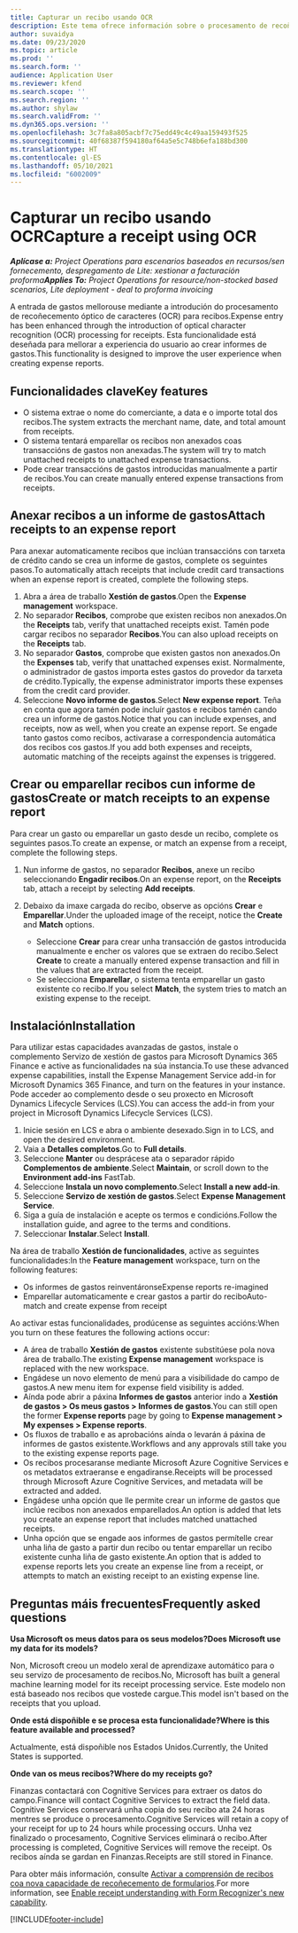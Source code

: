 ```yaml
---
title: Capturar un recibo usando OCR
description: Este tema ofrece información sobre o procesamento de recoñecemento óptico de caracteres (OCR) para recibos.
author: suvaidya
ms.date: 09/23/2020
ms.topic: article
ms.prod: ''
ms.search.form: ''
audience: Application User
ms.reviewer: kfend
ms.search.scope: ''
ms.search.region: ''
ms.author: shylaw
ms.search.validFrom: ''
ms.dyn365.ops.version: ''
ms.openlocfilehash: 3c7fa8a805acbf7c75edd49c4c49aa159493f525
ms.sourcegitcommit: 40f68387f594180af64a5e5c748b6efa188bd300
ms.translationtype: HT
ms.contentlocale: gl-ES
ms.lasthandoff: 05/10/2021
ms.locfileid: "6002009"
---
```

# <a name="capture-a-receipt-using-ocr"></a><span data-ttu-id="b8b9a-103">Capturar un recibo usando OCR</span><span class="sxs-lookup"><span data-stu-id="b8b9a-103">Capture a receipt using OCR</span></span>

<span data-ttu-id="b8b9a-104">_**Aplícase a:** Project Operations para escenarios baseados en recursos/sen fornecemento, despregamento de Lite: xestionar a facturación proforma_</span><span class="sxs-lookup"><span data-stu-id="b8b9a-104">_**Applies To:** Project Operations for resource/non-stocked based scenarios, Lite deployment - deal to proforma invoicing_</span></span>

<span data-ttu-id="b8b9a-105">A entrada de gastos mellorouse mediante a introdución do procesamento de recoñecemento óptico de caracteres (OCR) para recibos.</span><span class="sxs-lookup"><span data-stu-id="b8b9a-105">Expense entry has been enhanced through the introduction of optical character recognition (OCR) processing for receipts.</span></span> <span data-ttu-id="b8b9a-106">Esta funcionalidade está deseñada para mellorar a experiencia do usuario ao crear informes de gastos.</span><span class="sxs-lookup"><span data-stu-id="b8b9a-106">This functionality is designed to improve the user experience when creating expense reports.</span></span>

## <a name="key-features"></a><span data-ttu-id="b8b9a-107">Funcionalidades clave</span><span class="sxs-lookup"><span data-stu-id="b8b9a-107">Key features</span></span>

- <span data-ttu-id="b8b9a-108">O sistema extrae o nome do comerciante, a data e o importe total dos recibos.</span><span class="sxs-lookup"><span data-stu-id="b8b9a-108">The system extracts the merchant name, date, and total amount from receipts.</span></span>
- <span data-ttu-id="b8b9a-109">O sistema tentará emparellar os recibos non anexados coas transaccións de gastos non anexadas.</span><span class="sxs-lookup"><span data-stu-id="b8b9a-109">The system will try to match unattached receipts to unattached expense transactions.</span></span>
- <span data-ttu-id="b8b9a-110">Pode crear transaccións de gastos introducidas manualmente a partir de recibos.</span><span class="sxs-lookup"><span data-stu-id="b8b9a-110">You can create manually entered expense transactions from receipts.</span></span>

## <a name="attach-receipts-to-an-expense-report"></a><span data-ttu-id="b8b9a-111">Anexar recibos a un informe de gastos</span><span class="sxs-lookup"><span data-stu-id="b8b9a-111">Attach receipts to an expense report</span></span>

<span data-ttu-id="b8b9a-112">Para anexar automaticamente recibos que inclúan transaccións con tarxeta de crédito cando se crea un informe de gastos, complete os seguintes pasos.</span><span class="sxs-lookup"><span data-stu-id="b8b9a-112">To automatically attach receipts that include credit card transactions when an expense report is created, complete the following steps.</span></span>

  1. <span data-ttu-id="b8b9a-113">Abra a área de traballo **Xestión de gastos**.</span><span class="sxs-lookup"><span data-stu-id="b8b9a-113">Open the **Expense management** workspace.</span></span>
  2. <span data-ttu-id="b8b9a-114">No separador **Recibos**, comprobe que existen recibos non anexados.</span><span class="sxs-lookup"><span data-stu-id="b8b9a-114">On the **Receipts** tab, verify that unattached receipts exist.</span></span> <span data-ttu-id="b8b9a-115">Tamén pode cargar recibos no separador **Recibos**.</span><span class="sxs-lookup"><span data-stu-id="b8b9a-115">You can also upload receipts on the **Receipts** tab.</span></span>
  3. <span data-ttu-id="b8b9a-116">No separador **Gastos**, comprobe que existen gastos non anexados.</span><span class="sxs-lookup"><span data-stu-id="b8b9a-116">On the **Expenses** tab, verify that unattached expenses exist.</span></span> <span data-ttu-id="b8b9a-117">Normalmente, o administrador de gastos importa estes gastos do provedor da tarxeta de crédito.</span><span class="sxs-lookup"><span data-stu-id="b8b9a-117">Typically, the expense administrator imports these expenses from the credit card provider.</span></span>
  4. <span data-ttu-id="b8b9a-118">Seleccione **Novo informe de gastos**.</span><span class="sxs-lookup"><span data-stu-id="b8b9a-118">Select **New expense report**.</span></span> <span data-ttu-id="b8b9a-119">Teña en conta que agora tamén pode incluír gastos e recibos tamén cando crea un informe de gastos.</span><span class="sxs-lookup"><span data-stu-id="b8b9a-119">Notice that you can include expenses, and receipts, now as well, when you create an expense report.</span></span> <span data-ttu-id="b8b9a-120">Se engade tanto gastos como recibos, activarase a correspondencia automática dos recibos cos gastos.</span><span class="sxs-lookup"><span data-stu-id="b8b9a-120">If you add both expenses and receipts, automatic matching of the receipts against the expenses is triggered.</span></span>

## <a name="create-or-match-receipts-to-an-expense-report"></a><span data-ttu-id="b8b9a-121">Crear ou emparellar recibos cun informe de gastos</span><span class="sxs-lookup"><span data-stu-id="b8b9a-121">Create or match receipts to an expense report</span></span>
<span data-ttu-id="b8b9a-122">Para crear un gasto ou emparellar un gasto desde un recibo, complete os seguintes pasos.</span><span class="sxs-lookup"><span data-stu-id="b8b9a-122">To create an expense, or match an expense from a receipt, complete the following steps.</span></span>

  1. <span data-ttu-id="b8b9a-123">Nun informe de gastos, no separador **Recibos**, anexe un recibo seleccionando **Engadir recibos**.</span><span class="sxs-lookup"><span data-stu-id="b8b9a-123">On an expense report, on the **Receipts** tab, attach a receipt by selecting **Add receipts**.</span></span>
  2. <span data-ttu-id="b8b9a-124">Debaixo da imaxe cargada do recibo, observe as opcións **Crear** e **Emparellar**.</span><span class="sxs-lookup"><span data-stu-id="b8b9a-124">Under the uploaded image of the receipt, notice the **Create** and **Match** options.</span></span>

      - <span data-ttu-id="b8b9a-125">Seleccione **Crear** para crear unha transacción de gastos introducida manualmente e encher os valores que se extraen do recibo.</span><span class="sxs-lookup"><span data-stu-id="b8b9a-125">Select **Create** to create a manually entered expense transaction and fill in the values that are extracted from the receipt.</span></span>
      - <span data-ttu-id="b8b9a-126">Se selecciona **Emparellar**, o sistema tenta emparellar un gasto existente co recibo.</span><span class="sxs-lookup"><span data-stu-id="b8b9a-126">If you select **Match**, the system tries to match an existing expense to the receipt.</span></span>

## <a name="installation"></a><span data-ttu-id="b8b9a-127">Instalación</span><span class="sxs-lookup"><span data-stu-id="b8b9a-127">Installation</span></span>

<span data-ttu-id="b8b9a-128">Para utilizar estas capacidades avanzadas de gastos, instale o complemento Servizo de xestión de gastos para Microsoft Dynamics 365 Finance e active as funcionalidades na súa instancia.</span><span class="sxs-lookup"><span data-stu-id="b8b9a-128">To use these advanced expense capabilities, install the Expense Management Service add-in for Microsoft Dynamics 365 Finance, and turn on the features in your instance.</span></span> <span data-ttu-id="b8b9a-129">Pode acceder ao complemento desde o seu proxecto en Microsoft Dynamics Lifecycle Services (LCS).</span><span class="sxs-lookup"><span data-stu-id="b8b9a-129">You can access the add-in from your project in Microsoft Dynamics Lifecycle Services (LCS).</span></span>

1. <span data-ttu-id="b8b9a-130">Inicie sesión en LCS e abra o ambiente desexado.</span><span class="sxs-lookup"><span data-stu-id="b8b9a-130">Sign in to LCS, and open the desired environment.</span></span>
2. <span data-ttu-id="b8b9a-131">Vaia a **Detalles completos**.</span><span class="sxs-lookup"><span data-stu-id="b8b9a-131">Go to **Full details**.</span></span>
3. <span data-ttu-id="b8b9a-132">Seleccione **Manter** ou desprácese ata o separador rápido **Complementos de ambiente**.</span><span class="sxs-lookup"><span data-stu-id="b8b9a-132">Select **Maintain**, or scroll down to the **Environment add-ins** FastTab.</span></span>
4. <span data-ttu-id="b8b9a-133">Seleccione **Instala un novo complemento**.</span><span class="sxs-lookup"><span data-stu-id="b8b9a-133">Select **Install a new add-in**.</span></span>
5. <span data-ttu-id="b8b9a-134">Seleccione **Servizo de xestión de gastos**.</span><span class="sxs-lookup"><span data-stu-id="b8b9a-134">Select **Expense Management Service**.</span></span>
6. <span data-ttu-id="b8b9a-135">Siga a guía de instalación e acepte os termos e condicións.</span><span class="sxs-lookup"><span data-stu-id="b8b9a-135">Follow the installation guide, and agree to the terms and conditions.</span></span>
7. <span data-ttu-id="b8b9a-136">Seleccionar **Instalar**.</span><span class="sxs-lookup"><span data-stu-id="b8b9a-136">Select **Install**.</span></span>

<span data-ttu-id="b8b9a-137">Na área de traballo **Xestión de funcionalidades**, active as seguintes funcionalidades:</span><span class="sxs-lookup"><span data-stu-id="b8b9a-137">In the **Feature management** workspace, turn on the following features:</span></span>

- <span data-ttu-id="b8b9a-138">Os informes de gastos reinventáronse</span><span class="sxs-lookup"><span data-stu-id="b8b9a-138">Expense reports re-imagined</span></span>
- <span data-ttu-id="b8b9a-139">Emparellar automaticamente e crear gastos a partir do recibo</span><span class="sxs-lookup"><span data-stu-id="b8b9a-139">Auto-match and create expense from receipt</span></span>

<span data-ttu-id="b8b9a-140">Ao activar estas funcionalidades, prodúcense as seguintes accións:</span><span class="sxs-lookup"><span data-stu-id="b8b9a-140">When you turn on these features the following actions occur:</span></span>

- <span data-ttu-id="b8b9a-141">A área de traballo **Xestión de gastos** existente substitúese pola nova área de traballo.</span><span class="sxs-lookup"><span data-stu-id="b8b9a-141">The existing **Expense management** workspace is replaced with the new workspace.</span></span>
- <span data-ttu-id="b8b9a-142">Engádese un novo elemento de menú para a visibilidade do campo de gastos.</span><span class="sxs-lookup"><span data-stu-id="b8b9a-142">A new menu item for expense field visibility is added.</span></span>
- <span data-ttu-id="b8b9a-143">Aínda pode abrir a páxina **Informes de gastos** anterior indo a **Xestión de gastos > Os meus gastos > Informes de gastos**.</span><span class="sxs-lookup"><span data-stu-id="b8b9a-143">You can still open the former **Expense reports** page by going to **Expense management > My expenses > Expense reports**.</span></span>
- <span data-ttu-id="b8b9a-144">Os fluxos de traballo e as aprobacións aínda o levarán á páxina de informes de gastos existente.</span><span class="sxs-lookup"><span data-stu-id="b8b9a-144">Workflows and any approvals still take you to the existing expense reports page.</span></span>
- <span data-ttu-id="b8b9a-145">Os recibos procesaranse mediante Microsoft Azure Cognitive Services e os metadatos extraeranse e engadiranse.</span><span class="sxs-lookup"><span data-stu-id="b8b9a-145">Receipts will be processed through Microsoft Azure Cognitive Services, and metadata will be extracted and added.</span></span>
- <span data-ttu-id="b8b9a-146">Engádese unha opción que lle permite crear un informe de gastos que inclúe recibos non anexados emparellados.</span><span class="sxs-lookup"><span data-stu-id="b8b9a-146">An option is added that lets you create an expense report that includes matched unattached receipts.</span></span>
- <span data-ttu-id="b8b9a-147">Unha opción que se engade aos informes de gastos permítelle crear unha liña de gasto a partir dun recibo ou tentar emparellar un recibo existente cunha liña de gasto existente.</span><span class="sxs-lookup"><span data-stu-id="b8b9a-147">An option that is added to expense reports lets you create an expense line from a receipt, or attempts to match an existing receipt to an existing expense line.</span></span>

## <a name="frequently-asked-questions"></a><span data-ttu-id="b8b9a-148">Preguntas máis frecuentes</span><span class="sxs-lookup"><span data-stu-id="b8b9a-148">Frequently asked questions</span></span>

<span data-ttu-id="b8b9a-149">**Usa Microsoft os meus datos para os seus modelos?**</span><span class="sxs-lookup"><span data-stu-id="b8b9a-149">**Does Microsoft use my data for its models?**</span></span>

<span data-ttu-id="b8b9a-150">Non, Microsoft creou un modelo xeral de aprendizaxe automático para o seu servizo de procesamento de recibos.</span><span class="sxs-lookup"><span data-stu-id="b8b9a-150">No, Microsoft has built a general machine learning model for its receipt processing service.</span></span> <span data-ttu-id="b8b9a-151">Este modelo non está baseado nos recibos que vostede cargue.</span><span class="sxs-lookup"><span data-stu-id="b8b9a-151">This model isn't based on the receipts that you upload.</span></span>

<span data-ttu-id="b8b9a-152">**Onde está dispoñible e se procesa esta funcionalidade?**</span><span class="sxs-lookup"><span data-stu-id="b8b9a-152">**Where is this feature available and processed?**</span></span>

<span data-ttu-id="b8b9a-153">Actualmente, está dispoñible nos Estados Unidos.</span><span class="sxs-lookup"><span data-stu-id="b8b9a-153">Currently, the United States is supported.</span></span>

<span data-ttu-id="b8b9a-154">**Onde van os meus recibos?**</span><span class="sxs-lookup"><span data-stu-id="b8b9a-154">**Where do my receipts go?**</span></span>

<span data-ttu-id="b8b9a-155">Finanzas contactará con Cognitive Services para extraer os datos do campo.</span><span class="sxs-lookup"><span data-stu-id="b8b9a-155">Finance will contact Cognitive Services to extract the field data.</span></span> <span data-ttu-id="b8b9a-156">Cognitive Services conservará unha copia do seu recibo ata 24 horas mentres se produce o procesamento.</span><span class="sxs-lookup"><span data-stu-id="b8b9a-156">Cognitive Services will retain a copy of your receipt for up to 24 hours while processing occurs.</span></span> <span data-ttu-id="b8b9a-157">Unha vez finalizado o procesamento, Cognitive Services eliminará o recibo.</span><span class="sxs-lookup"><span data-stu-id="b8b9a-157">After processing is completed, Cognitive Services will remove the receipt.</span></span> <span data-ttu-id="b8b9a-158">Os recibos aínda se gardan en Finanzas.</span><span class="sxs-lookup"><span data-stu-id="b8b9a-158">Receipts are still stored in Finance.</span></span>

<span data-ttu-id="b8b9a-159">Para obter máis información, consulte [Activar a comprensión de recibos coa nova capacidade de recoñecemento de formularios](https://azure.microsoft.com/blog/enable-receipt-understanding-with-form-recognizer-s-new-capability/).</span><span class="sxs-lookup"><span data-stu-id="b8b9a-159">For more information, see [Enable receipt understanding with Form Recognizer's new capability](https://azure.microsoft.com/blog/enable-receipt-understanding-with-form-recognizer-s-new-capability/).</span></span>


[!INCLUDE[footer-include](../includes/footer-banner.md)]
